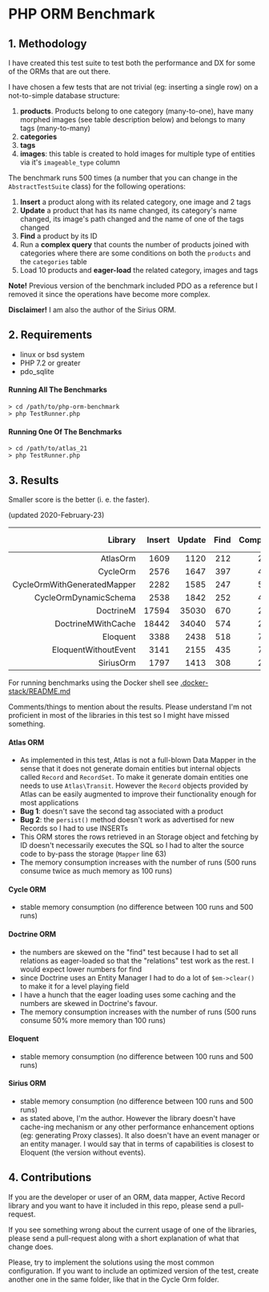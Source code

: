 # PHP ORM Benchmark

## 1. Methodology

I have created this test suite to test both the performance and DX for some of the ORMs that are out there. 

I have chosen a few tests that are not trivial (eg: inserting a single row) on a not-to-simple database structure:

1. **products**. Products belong to one category (many-to-one), have many morphed images (see table description below) and belongs to many tags (many-to-many)
2. **categories**
3. **tags**
5. **images**: this table is created to hold images for multiple type of entities via it's `imageable_type` column

The benchmark runs 500 times (a number that you can change in the `AbstractTestSuite` class) for the following operations:

1. **Insert** a product along with its related category, one image and 2 tags
2. **Update** a product that has its name changed, its category's name changed, its image's path changed and the name of one of the tags changed
3. **Find** a product by its ID
4. Run a **complex query** that counts the number of products joined with categories where there are some conditions on both the `products` and the `categories` table
5. Load 10 products and **eager-load** the related category, images and tags

**Note!** Previous version of the benchmark included PDO as a reference but I removed it since the operations have become more complex.

**Disclaimer!** I am also the author of the Sirius ORM.

## 2. Requirements

* linux or bsd system
* PHP 7.2 or greater
* pdo_sqlite

#### Running All The Benchmarks

    > cd /path/to/php-orm-benchmark
    > php TestRunner.php

#### Running One Of The Benchmarks

    > cd /path/to/atlas_21
    > php TestRunner.php

## 3. Results

Smaller score is the better (i. e. the faster).

(updated 2020-February-23)

| Library                          | Insert | Update | Find   | Complex| EagerL. | memory usage|  time  |
| --------------------------------:| ------:| ------:| ------:| ------:| -------:| -----------:| ------:|
|                         AtlasOrm |   1609 |   1120 |    212 |    200 |    7866 |   7,923,952 |  11.07 |
|                         CycleOrm |   2576 |   1647 |    397 |    400 |    6556 |  10,001,720 |  11.71 |
|      CycleOrmWithGeneratedMapper |   2282 |   1585 |    247 |    504 |    5532 |  12,095,688 |  10.42 |
|            CycleOrmDynamicSchema |   2538 |   1842 |    252 |    477 |    6041 |   9,968,264 |  11.27 |
|                        DoctrineM |  17594 |  35030 |    670 |    237 |    7161 |  12,582,912 |  61.10 |
|               DoctrineMWithCache |  18442 |  34040 |    574 |    272 |    7335 |  12,582,912 |  61.04 |
|                         Eloquent |   3388 |   2438 |    518 |    781 |    9581 |   4,194,304 |  16.82 |
|             EloquentWithoutEvent |   3141 |   2155 |    435 |    709 |    8657 |   4,194,304 |  15.21 |
|                        SiriusOrm |   1797 |   1413 |    308 |    235 |    7963 |   3,727,744 |  11.78 |




For running benchmarks using the Docker shell see [.docker-stack/README.md](./.docker-stack/README.md)

Comments/things to mention about the results. Please understand I'm not proficient in most of the libraries in this test so I might have missed something.

#### Atlas ORM
- As implemented in this test, Atlas is not a full-blown Data Mapper in the sense that it does not generate domain entities but internal objects called `Record` and `RecordSet`. 
  To make it generate domain entities one needs to use `Atlas\Transit`. However the `Record` objects provided by Atlas can be easily augmented to improve their functionality enough for most applications
- **Bug 1**: doesn't save the second tag associated with a product
- **Bug 2**: the `persist()` method doesn't work as advertised for new Records so I had to use INSERTs
- This ORM stores the rows retrieved in an Storage object and fetching by ID doesn't necessarily executes the SQL so I had to alter the source code to by-pass the storage (`Mapper` line 63)
- The memory consumption increases with the number of runs (500 runs consume twice as much memory as 100 runs)

#### Cycle ORM
- stable memory consumption (no difference between 100 runs and 500 runs)

#### Doctrine ORM
- the numbers are skewed on the "find" test because I had to set all relations as eager-loaded so that the "relations" test work as the rest. I would expect lower numbers for find
- since Doctrine uses an Entity Manager I had to do a lot of `$em->clear()` to make it for a level playing field
- I have a hunch that the eager loading uses some caching and the numbers are skewed in Doctrine's favour.
- The memory consumption increases with the number of runs (500 runs consume 50% more memory than 100 runs)

#### Eloquent
- stable memory consumption (no difference between 100 runs and 500 runs)

#### Sirius ORM
- stable memory consumption (no difference between 100 runs and 500 runs)
- as stated above, I'm the author. However the library doesn't have cache-ing mechanism or any other performance enhancement options (eg: generating Proxy classes). It also doesn't have an event manager or an entity manager. I would say that in
 terms of capabilities is closest to Eloquent (the version without events).

## 4. Contributions

If you are the developer or user of an ORM, data mapper, Active Record library and you want to have it included in this repo, please send a pull-request.

If you see something wrong about the current usage of one of the libraries, please send a pull-request along with a short explanation of what that change does.

Please, try to implement the solutions using the most common configuration. If you want to include an optimized version of the test, create another one in the same folder, like that in the Cycle Orm folder.